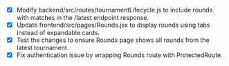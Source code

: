 - [x] Modify backend/src/routes/tournamentLifecycle.js to include rounds with matches in the /latest endpoint response.
- [x] Update frontend/src/pages/Rounds.jsx to display rounds using tabs instead of expandable cards.
- [x] Test the changes to ensure Rounds page shows all rounds from the latest tournament.
- [x] Fix authentication issue by wrapping Rounds route with ProtectedRoute.
